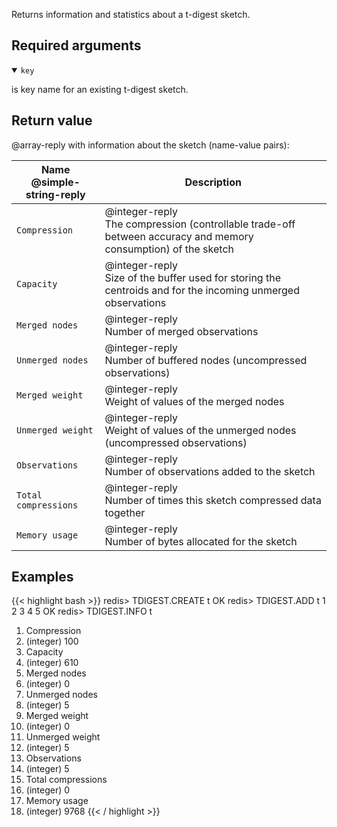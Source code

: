 Returns information and statistics about a t-digest sketch.

## Required arguments

<details open><summary><code>key</code></summary> 

is key name for an existing t-digest sketch.
</details>

## Return value

@array-reply with information about the sketch (name-value pairs):

| Name<br>@simple-string-reply | Description
| ---------------------------- | -
| `Compression`        | @integer-reply<br> The compression (controllable trade-off between accuracy and memory consumption) of the sketch 
| `Capacity`           | @integer-reply<br> Size of the buffer used for storing the centroids and for the incoming unmerged observations
| `Merged nodes`       | @integer-reply<br> Number of merged observations
| `Unmerged nodes`     | @integer-reply<br> Number of buffered nodes (uncompressed observations)
| `Merged weight`      | @integer-reply<br> Weight of values of the merged nodes
| `Unmerged weight`    | @integer-reply<br> Weight of values of the unmerged nodes (uncompressed observations)
| `Observations`       | @integer-reply<br> Number of observations added to the sketch
| `Total compressions` | @integer-reply<br> Number of times this sketch compressed data together
| `Memory usage`       | @integer-reply<br> Number of bytes allocated for the sketch

## Examples

{{< highlight bash >}}
redis> TDIGEST.CREATE t
OK
redis> TDIGEST.ADD t 1 2 3 4 5
OK
redis> TDIGEST.INFO t
 1) Compression
 2) (integer) 100
 3) Capacity
 4) (integer) 610
 5) Merged nodes
 6) (integer) 0
 7) Unmerged nodes
 8) (integer) 5
 9) Merged weight
10) (integer) 0
11) Unmerged weight
12) (integer) 5
13) Observations
14) (integer) 5
15) Total compressions
16) (integer) 0
17) Memory usage
18) (integer) 9768
{{< / highlight >}}
